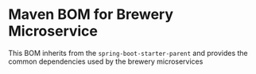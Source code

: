 # Maven BOM for Brewery Microservice

This BOM inherits from the `spring-boot-starter-parent` and provides the common dependencies used by the
brewery microservices